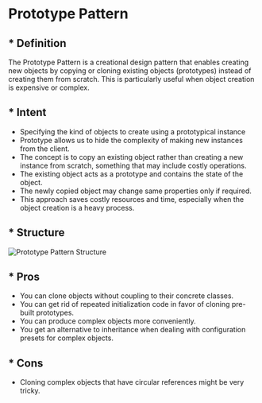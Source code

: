 # Prototype Pattern

## * Definition

The Prototype Pattern is a creational design pattern that enables creating new objects by copying or cloning existing objects (prototypes) instead of creating them from scratch. This is particularly useful when object creation is expensive or complex.

## * Intent

- Specifying the kind of objects to create using a prototypical instance
- Prototype allows us to hide the complexity of making new instances from the client.
- The concept is to copy an existing object rather than creating a new instance from scratch, something that may include costly operations.
- The existing object acts as a prototype and contains the state of the object.
- The newly copied object may change same properties only if required.
- This approach saves costly resources and time, especially when the object creation is a heavy
  process.

## * Structure

![Prototype Pattern Structure](https://refactoring.guru/images/patterns/diagrams/prototype/structure.png)

## * Pros

-  You can clone objects without coupling to their concrete classes.
-  You can get rid of repeated initialization code in favor of cloning pre-built prototypes.
-  You can produce complex objects more conveniently.
-  You get an alternative to inheritance when dealing with configuration presets for complex objects.

## * Cons

-  Cloning complex objects that have circular references might be very tricky.
